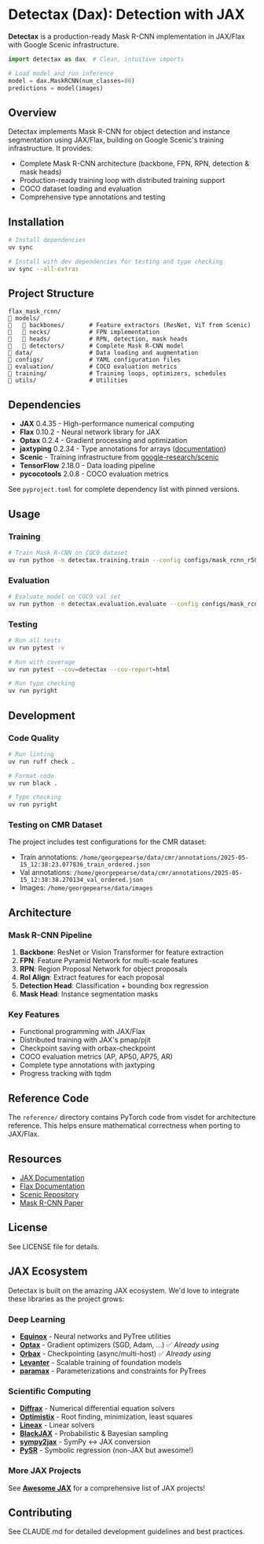 # Detectax (Dax): Detection with JAX

**Detectax** is a production-ready Mask R-CNN implementation in JAX/Flax with Google Scenic infrastructure.

```python
import detectax as dax  # Clean, intuitive imports

# Load model and run inference
model = dax.MaskRCNN(num_classes=80)
predictions = model(images)
```

## Overview

Detectax implements Mask R-CNN for object detection and instance segmentation using JAX/Flax, building on Google Scenic's training infrastructure. It provides:

- Complete Mask R-CNN architecture (backbone, FPN, RPN, detection & mask heads)
- Production-ready training loop with distributed training support
- COCO dataset loading and evaluation
- Comprehensive type annotations and testing

## Installation

```bash
# Install dependencies
uv sync

# Install with dev dependencies for testing and type checking
uv sync --all-extras
```

## Project Structure

```
flax_mask_rcnn/
   models/
      backbones/       # Feature extractors (ResNet, ViT from Scenic)
      necks/           # FPN implementation
      heads/           # RPN, detection, mask heads
      detectors/       # Complete Mask R-CNN model
   data/                # Data loading and augmentation
   configs/             # YAML configuration files
   evaluation/          # COCO evaluation metrics
   training/            # Training loops, optimizers, schedules
   utils/               # Utilities
```

## Dependencies

- **JAX** 0.4.35 - High-performance numerical computing
- **Flax** 0.10.2 - Neural network library for JAX
- **Optax** 0.2.4 - Gradient processing and optimization
- **jaxtyping** 0.2.34 - Type annotations for arrays ([documentation](https://github.com/patrick-kidger/jaxtyping))
- **Scenic** - Training infrastructure from [google-research/scenic](https://github.com/google-research/scenic)
- **TensorFlow** 2.18.0 - Data loading pipeline
- **pycocotools** 2.0.8 - COCO evaluation metrics

See `pyproject.toml` for complete dependency list with pinned versions.

## Usage

### Training

```bash
# Train Mask R-CNN on COCO dataset
uv run python -m detectax.training.train --config configs/mask_rcnn_r50_fpn.yaml
```

### Evaluation

```bash
# Evaluate model on COCO val set
uv run python -m detectax.evaluation.evaluate --config configs/mask_rcnn_r50_fpn.yaml --checkpoint path/to/checkpoint
```

### Testing

```bash
# Run all tests
uv run pytest -v

# Run with coverage
uv run pytest --cov=detectax --cov-report=html

# Run type checking
uv run pyright
```

## Development

### Code Quality

```bash
# Run linting
uv run ruff check .

# Format code
uv run black .

# Type checking
uv run pyright
```

### Testing on CMR Dataset

The project includes test configurations for the CMR dataset:

- Train annotations: `/home/georgepearse/data/cmr/annotations/2025-05-15_12:38:23.077836_train_ordered.json`
- Val annotations: `/home/georgepearse/data/cmr/annotations/2025-05-15_12:38:38.270134_val_ordered.json`
- Images: `/home/georgepearse/data/images`

## Architecture

### Mask R-CNN Pipeline

1. **Backbone**: ResNet or Vision Transformer for feature extraction
2. **FPN**: Feature Pyramid Network for multi-scale features
3. **RPN**: Region Proposal Network for object proposals
4. **RoI Align**: Extract features for each proposal
5. **Detection Head**: Classification + bounding box regression
6. **Mask Head**: Instance segmentation masks

### Key Features

- Functional programming with JAX/Flax
- Distributed training with JAX's pmap/pjit
- Checkpoint saving with orbax-checkpoint
- COCO evaluation metrics (AP, AP50, AP75, AR)
- Complete type annotations with jaxtyping
- Progress tracking with tqdm

## Reference Code

The `reference/` directory contains PyTorch code from visdet for architecture reference. This helps ensure mathematical correctness when porting to JAX/Flax.

## Resources

- [JAX Documentation](https://jax.readthedocs.io/)
- [Flax Documentation](https://flax.readthedocs.io/)
- [Scenic Repository](https://github.com/google-research/scenic)
- [Mask R-CNN Paper](https://arxiv.org/abs/1703.06870)

## License

See LICENSE file for details.

## JAX Ecosystem

Detectax is built on the amazing JAX ecosystem. We'd love to integrate these libraries as the project grows:

### Deep Learning
- **[Equinox](https://github.com/patrick-kidger/equinox)** - Neural networks and PyTree utilities
- **[Optax](https://github.com/deepmind/optax)** - Gradient optimizers (SGD, Adam, ...) ✅ *Already using*
- **[Orbax](https://github.com/google/orbax)** - Checkpointing (async/multi-host) ✅ *Already using*
- **[Levanter](https://github.com/stanford-crfm/levanter)** - Scalable training of foundation models
- **[paramax](https://github.com/patrick-kidger/paramax)** - Parameterizations and constraints for PyTrees

### Scientific Computing
- **[Diffrax](https://github.com/patrick-kidger/diffrax)** - Numerical differential equation solvers
- **[Optimistix](https://github.com/patrick-kidger/optimistix)** - Root finding, minimization, least squares
- **[Lineax](https://github.com/patrick-kidger/lineax)** - Linear solvers
- **[BlackJAX](https://github.com/blackjax-devs/blackjax)** - Probabilistic & Bayesian sampling
- **[sympy2jax](https://github.com/google/sympy2jax)** - SymPy ↔ JAX conversion
- **[PySR](https://github.com/MilesCranmer/PySR)** - Symbolic regression (non-JAX but awesome!)

### More JAX Projects
See **[Awesome JAX](https://github.com/n2cholas/awesome-jax)** for a comprehensive list of JAX projects!

## Contributing

See CLAUDE.md for detailed development guidelines and best practices.
